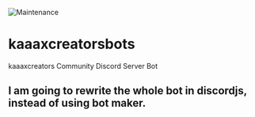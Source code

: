 ![Maintenance](https://img.shields.io/maintenance/no/2020)
# kaaaxcreatorsbots
kaaaxcreators Community Discord Server Bot
## I am going to rewrite the whole bot in discordjs, instead of using bot maker.

